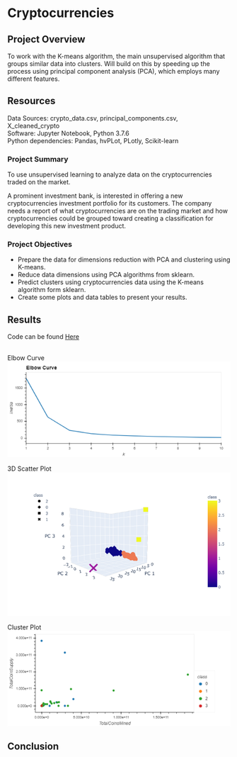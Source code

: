 # Cryptocurrencies

## Project Overview
To work with the K-means algorithm, the main unsupervised algorithm that groups similar data into clusters. Will build on this by speeding up the process using principal component analysis (PCA), which employs many different features.

## Resources
Data Sources: crypto_data.csv, principal_components.csv, X_cleaned_crypto <br>
Software: Jupyter Notebook, Python 3.7.6 <br>
Python dependencies: Pandas, hvPLot, PLotly, Scikit-learn

### Project Summary
To use unsupervised learning to analyze data on the cryptocurrencies traded on the market.  

A prominent investment bank, is interested in offering a new cryptocurrencies investment portfolio for its customers. The company needs a report of what cryptocurrencies are on the trading market and how cryptocurrencies could be grouped toward creating a classification for developing this new investment product.

### Project Objectives
- Prepare the data for dimensions reduction with PCA and clustering using K-means.
- Reduce data dimensions using PCA algorithms from sklearn.
- Predict clusters using cryptocurrencies data using the K-means algorithm form sklearn.
- Create some plots and data tables to present your results.
 
## Results
Code can be found [Here](https://github.com/hillarykrumbholz/Cryptocurrencies/blob/master/Challenge.ipynb)<br><br>

Elbow Curve<br>
![Elbow Curve](https://github.com/hillarykrumbholz/Cryptocurrencies/blob/master/Images/ElbowCurve.png)<br>

3D Scatter Plot
![3D Scatter](https://github.com/hillarykrumbholz/Cryptocurrencies/blob/master/Images/3D_plot.png)<br>

Cluster Plot
![Clusters](https://github.com/hillarykrumbholz/Cryptocurrencies/blob/master/Images/Scatter_plot.png)<br>

## Conclusion

